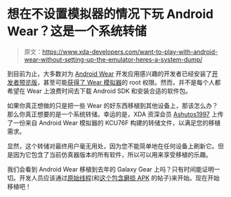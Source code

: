 # 想在不设置模拟器的情况下玩 Android Wear？这是一个系统转储

> 原文：<https://www.xda-developers.com/want-to-play-with-android-wear-without-setting-up-the-emulator-heres-a-system-dump/>

到目前为止，大多数对为 [Android Wear](http://forum.xda-developers.com/android-wear) 开发应用感兴趣的开发者已经安装了[开发者预览版](http://forum.xda-developers.com/android-wear/development/android-wear-developer-preview-t2685824)，甚至可能[获得了 Wear 模拟器](http://www.xda-developers.com/android/running-the-android-wear-emulator-good-now-root-it/ "Running the Android Wear Emulator? Good. Now Root It!")的 root 权限。然而，并不是每个人都希望在 Wear 上浪费时间去下载 Android SDK 和安装合适的软件包。

如果你真正想做的只是把一些 Wear 的好东西移植到其他设备上，那该怎么办？那么你真正想要的是一个系统转储。幸运的是，XDA 资深会员 [Ashutos1997](http://forum.xda-developers.com/member.php?u=4649469) 上传了一份来自 Android Wear 模拟器的 KCU76F 构建的转储文件，以满足您的移植需求。

显然，这个转储对最终用户毫无用处，因为您不能简单地在任何设备上刷新它。但是因为它包含了当前仿真器版本的所有软件，所以可以用来享受移植的乐趣。

我们会看到 Android Wear 移植到去年的 Galaxy Gear 上吗？只有时间能证明一切。开发人员应该通过[原始线程](http://forum.xda-developers.com/android-wear/development/dump-android-wear-dump-t2689211)(和[这个包含磨损 APK](http://forum.xda-developers.com/showpost.php?p=51211857&postcount=9) 的帖子)来开始。现在开始移植吧！